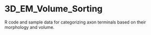 # 3D_EM_Volume_Sorting
R code and sample data for categorizing axon terminals based on their morphology and volume.
